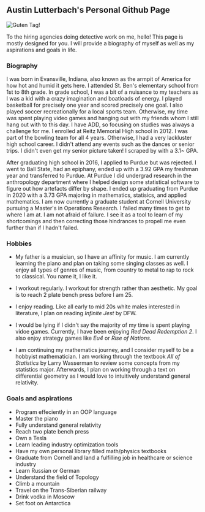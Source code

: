 ## Austin Lutterbach's Personal Github Page

![Guten Tag!](https://i.imgur.com/WmT5mGZm.jpg)


To the hiring agencies doing detective work on me, hello! This page is mostly designed for you. I will provide a biography of myself as well as my aspirations and goals in life.

### Biography
I was born in Evansville, Indiana, also known as the armpit of America for how hot and humid it gets here. I attended St. Ben's elementary school from 1st to 8th grade. In grade school, I was a bit of a nuisance to my teachers as I was a kid with a crazy imagination and boatloads of energy. I played basketball for precisely one year and scored precisely one goal. I also played soccer recreationally for a local sports team. Otherwise, my time was spent playing video games and hanging out with my friends whom I still hang out with to this day. I have ADD, so focusing on studies was always a challenge for me. I enrolled at Reitz Memorial High school in 2012. I was part of the bowling team for all 4 years. Otherwise, I had a very lackluster high school career. I didn't attend any events such as the dances or senior trips. I didn't even get my senior picture taken! I scraped by with a 3.1~ GPA. 

After graduating high school in 2016, I applied to Purdue but was rejected. I went to Ball State, had an epiphany, ended up with a 3.92 GPA my freshman year and transferred to Purdue. At Purdue I did undergrad research in the anthropology department where I helped design some statistical software to figure out how artefacts differ by shape. I ended up graduating from Purdue in 2020 with a 3.73 GPA majoring in mathematics, statisics, and applied mathematics. I am now currently a graduate student at Cornell University pursuing a Master's in Operations Research. I failed many times to get to where I am at. I am not afraid of failure. I see it as a tool to learn of my shortcomings and then correcting those hindrances to propell me even further than if I hadn't failed.

### Hobbies
- My father is a musician, so I have an affinity for music. I am currently learning the piano and plan on taking some singing classes as well. I enjoy all types of genres of music, from country to metal to rap to rock to classical. You name it, I like it.

- I workout regularly. I workout for strength rather than aesthetic. My goal is to reach 2 plate bench press before I am 25.

- I enjoy reading. Like all early to mid 20s white males interested in literature, I plan on reading *Infinite Jest* by DFW.

- I would be lying if I didn't say the majority of my time is spent playing vidoe games. Currently, I have been enjoying *Red Dead Redemption 2*. I also enjoy strategy games like *Eu4* or *Rise of Nations*.

- I am continuing my mathematics journey, and I consider myself to be a hobbyist mathematician. I am working through the textbook *All of Statistics* by Larry Wasserman to review some concepts from my statistics major. Afterwards, I plan on working through a text on differential geometry as I would love to intuitively understand general relativity. 


### Goals and aspirations
- Program effeciently in an OOP language
- Master the piano
- Fully understand general relativity 
- Reach two plate bench press
- Own a Tesla
- Learn leading industry optimization tools
- Have my own personal library filled math/physics textbooks
- Graduate from Cornell and land a fulfilling job in healthcare or science industry
- Learn Russian or German
- Understand the field of Topology
- Climb a mountain
- Travel on the Trans-Siberian railway
- Drink vodka in Moscow
- Set foot on Antarctica
